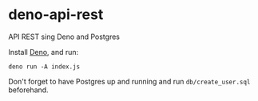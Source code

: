 # deno-api-rest
API REST sing Deno and Postgres

Install [Deno](https://deno.land/), and run:

```
deno run -A index.js
```

Don't forget to have Postgres up and running and run `db/create_user.sql` beforehand.
